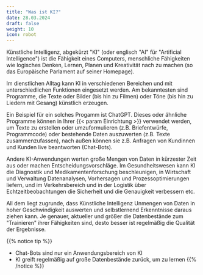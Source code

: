 ```yaml
---
title: "Was ist KI?"
date: 28.03.2024
draft: false
weight: 10
icon: robot
---
```

Künstliche Intelligenz, abgekürzt "KI" (oder englisch "AI" für "Artificial Intelligence") ist die Fähigkeit eines Computers, menschliche Fähigkeiten wie logisches Denken, Lernen, Planen und Kreativität nach zu machen (so das Europäische Parlament auf seiner Homepage).

Im dienstlichen Alltag kann KI in verschiedenen Bereichen und mit unterschiedlichen Funktionen eingesetzt werden. Am bekanntesten sind Programme, die Texte oder Bilder (bis hin zu Filmen) oder Töne (bis hin zu Liedern mit Gesang) künstlich erzeugen.

Ein Beispiel für ein solches Progamm ist ChatGPT. Dieses oder ähnliche Programme können in Ihrer {{< param Einrichtung >}} verwendet werden, um Texte zu erstellen oder umzuformulieren (z.B. Briefentwürfe, Programmcode) oder bestehende Daten auszuwerten (z.B. Texte zusammenzufassen), nach außen können sie z.B. Anfragen von Kundinnen und Kunden live beantworten (Chat-Bots). 

Andere KI-Anwendungen werten große Mengen von Daten in kürzester Zeit aus oder machen Entscheidungsvorschläge. Im Gesundheitswesen kann KI die Diagnostik und Medikamentenforschung beschleunigen, in Wirtschaft und Verwaltung Datenanalysen, Vorhersagen und Prozessoptimierungen liefern, und im Verkehrsbereich und in der Logistik über Echtzeitbeobachtungen die Sicherheit und die Genauigkeit verbessern etc.

All dem liegt zugrunde, dass Künstliche Intelligenz Unmengen von Daten in hoher Geschwindigkeit auswerten und selbstlernend Erkenntnisse daraus ziehen kann. Je genauer, aktueller und größer die Datenbestände zum "Trainieren" ihrer Fähigkeiten sind, desto besser ist regelmäßig die Qualität der Ergebnisse.

{{% notice tip %}}
- Chat-Bots sind nur ein Anwendungsbereich von KI
- KI greift regelmäßig auf große Datenbestände zurück, um zu lernen
{{% /notice %}}
